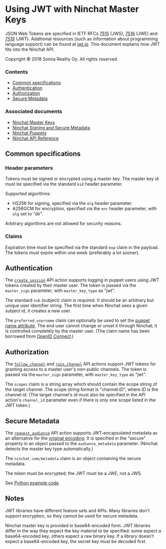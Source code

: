 Using JWT with Ninchat Master Keys
==================================

JSON Web Tokens are specified in IETF RFCs
[7515](https://tools.ietf.org/html/rfc7515) (JWS),
[7516](https://tools.ietf.org/html/rfc7516) (JWE) and
[7519](https://tools.ietf.org/html/rfc7519) (JWT).  Additional resources (such
as information about programming language support) can be found at
[jwt.io](https://jwt.io).  This document explains how JWT fits into the Ninchat
API.

Copyright &copy; 2018 Somia Reality Oy.  All rights reserved.


### Contents

- [Common specifications](#common-specifications)
- [Authentication](#authentication)
- [Authorization](#authorization)
- [Secure Metadata](#secure-metadata)


### Associated documents

- [Ninchat Master Keys](../master.md)
- [Ninchat Signing and Secure Metadata](ninchat.md)
- [Ninchat Puppets](../puppet.md)
- [Ninchat API Reference](../api.md)


Common specifications
---------------------

### Header parameters

Tokens must be signed or encrypted using a master key.  The master key id must
be specified via the standard `kid` header parameter.

Supported algorithms:

- HS256 for signing, specified via the `alg` header parameter.
- A256GCM for encryption, specified via the `enc` header parameter, with `alg`
  set to "dir".

Arbitrary algorithms are not allowed for security reasons.


### Claims

Expiration time must be specified via the standard `exp` claim in the payload.
The tokens must expire within one week (preferably a lot sooner).


Authentication
--------------

The [`create_session`](../api.md#create_session) API action supports logging in
puppet users using JWT tokens created by their master user.  The token is
passed via the `master_sign` parameter, with `master_key_type` as "jwt".

The standard `sub` (subject) claim is required.  It should be an arbitrary but
unique user identifier string.  The first time when Ninchat sees a given
subject id, it creates a new user.

The `preferred_username` claim can optionally be used to set the
[puppet name attribute](../api.md#puppet).  The end user cannot change or unset
it through Ninchat; it is controlled completely by the master user.  (The claim
name has been borrowed from
[OpenID Connect](https://openid.net/specs/openid-connect-core-1_0.html#StandardClaims).)


Authorization
-------------

The [`follow_channel`](../api.md#follow_channel) and
[`join_channel`](../api.md#join_channel) API actions support JWT tokens for
granting access to a master user's non-public channels.  The token is passed
via the `master_sign` parameter, with `master_key_type` as "jwt".

The `scopes` claim is a string array which should contain the scope string of
the target channel.  The scope string format is "channel:*ID*", where *ID* is
the channel id.  (The target channel's id must also be specified in the API
action's `channel_id` parameter even if there is only one scope listed in the
JWT token.)


Secure Metadata
---------------

The [`request_audience`](../api.md#request_audience) API action supports
JWT-encapsulated metadata as an alternative for the
[original encoding](ninchat.md#secure-metadata).  It is specified in the
"secure" property in an object passed to the `audience_metadata` parameter.
(Ninchat detects the master key type automatically.)

The `ninchat.com/metadata` claim is an object containing the secure metadata.

The token must be encrypted; the JWT must be a JWE, not a JWS.

See [Python example code](../examples/jwt_secure_metadata.py).


Notes
-----

JWT libraries have different feature sets and APIs.  Many libraries don't
support encryption, so they cannot be used for secure metadata.

Ninchat master key is provided in base64-encoded form.  JWT libraries differ in
the way they expect the key material to be specified: some expect a
base64-encoded key, others expect a raw binary key.  If a library doesn't
expect a base64-encoded key, the secret key must be decoded first.


